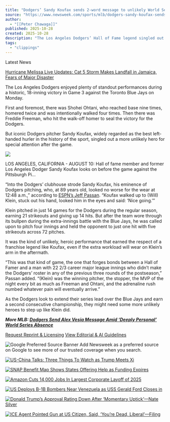 ```yaml
---
title: "Dodgers’ Sandy Koufax sends 2-word message to unlikely World Series Game 3 hero"
source: "https://www.newsweek.com/sports/mlb/dodgers-sandy-koufax-sends-2-word-message-to-unlikely-world-series-game-3-hero-10950869"
author:
  - "[[Peter Chawaga]]"
published: 2025-10-28
created: 2025-10-28
description: "The Los Angeles Dodgers’ Hall of Fame legend singled out a surprising player after an 18-inning win over the Toronto Blue Jays."
tags:
  - "clippings"
---
```

Latest News

[Hurricane Melissa Live Updates: Cat 5 Storm Makes Landfall in Jamaica, Fears of Major Disaster](https://www.newsweek.com/hurricane-melissa-jamaica-landfall-tuesday-live-updates-10951204)

The Los Angeles Dodgers enjoyed plenty of standout performances during a historic, 18-inning victory in Game 3 against the Toronto Blue Jays on Monday.

First and foremost, there was Shohei Ohtani, who reached base nine times, homered twice and was intentionally walked four times. Then there was Freddie Freeman, who hit the walk-off homer to seal the victory for the Dodgers.

But iconic Dodgers pitcher Sandy Koufax, widely regarded as the best left-handed hurler in the history of the sport, singled out a more unlikely hero for special attention after the game.

![](https://assets.newsweek.com/wp-content/uploads/2025/10/Sandy-Koufax.jpg?w=1600&quality=75&webp=1)

LOS ANGELES, CALIFORNIA - AUGUST 10: Hall of fame member and former Los Angeles Dodger Sandy Koufax looks on before the game against the Pittsburgh Pi...

“Into the Dodgers’ clubhouse strode Sandy Koufax, his eminence of Dodgers pitching, who, at 89 years old, looked no worse for the wear at 12:48 a.m.,” according to [ESPN’s Jeff Passan](https://www.espn.com/mlb/story/_/id/46753415/world-series-game-3-history-18-innings-los-angeles-dodgers-walkoff-freddie-freeman). “Koufax walked up to (Will) Klein, stuck out his hand, looked him in the eyes and said: ‘Nice going.’”

Klein pitched in just 14 games for the Dodgers during the regular season, earning 21 strikeouts and giving up 14 hits. But after the team wore through its bullpen during the extra-innings battle with the Blue Jays, he was called upon to pitch four innings and held the opponent to just one hit with five strikeouts across 72 pitches.

It was the kind of unlikely, heroic performance that earned the respect of a franchise legend like Koufax, even if the extra workload will wear on Klein’s arm in the aftermath.

“This was that kind of game, the one that forges bonds between a Hall of Famer and a man with 22 2/3 career major league innings who didn’t make the Dodgers’ roster in any of the previous three rounds of the postseason,” Passan added. “(Klein) was the winning pitcher, the stopper, the MVP of the night every bit as much as Freeman and Ohtani, and the adrenaline rush numbed whatever pain will eventually arrive.”

As the Dodgers look to extend their series lead over the Blue Jays and earn a second consecutive championship, they might need some more unlikely heroes to step up like Klein did.

***More MLB: [Dodgers Send Alex Vesia Message Amid ‘Deeply Personal’ World Series Absence](https://www.newsweek.com/sports/mlb/dodgers-send-alex-vesia-message-amid-deeply-personal-world-series-absence-10950724)***

[Request Reprint & Licensing](https://www.newsweek.com/contact) [View Editorial & AI Guidelines](https://www.newsweek.com/editorial-guidelines)

![Google Preferred Source Banner](https://www.newsweek.com/_next/image?url=%2Fnextassets%2Fimg%2Fgoogle-preferred-source-badge.png&w=640&q=75) Add Newsweek as a preferred source on Google to see more of our trusted coverage when you search.

[![US-China Talks: Three Things To Watch as Trump Meets Xi](https://assets.newsweek.com/wp-content/uploads/2025/10/AP17312448902545.jpg?w=1600&quality=75&webp=1)](https://www.newsweek.com/us-china-talks-three-things-watch-trump-meets-xi-10949236)

[![SNAP Benefit Map Shows States Offering Help as Funding Expires](https://assets.newsweek.com/wp-content/uploads/2025/10/Screenshot-2025-10-28-at-09.31.53.png?w=1600&quality=75&webp=1)](https://www.newsweek.com/snap-benefit-map-shows-states-offering-help-as-funding-expires-10949583)

[![Amazon Cuts 14,000 Jobs In Largest Corporate Layoff of 2025](https://assets.newsweek.com/wp-content/uploads/2025/10/GettyImages-2185247794.jpg?w=1600&quality=75&webp=1)](https://www.newsweek.com/amazon-cuts-14000-jobs-in-largest-corporate-layoff-of-2025-10950130)

[![US Deploys B-1B Bombers Near Venezuela as USS Gerald Ford Closes in](https://assets.newsweek.com/wp-content/uploads/2025/10/GettyImages-1453842702-1.jpg?w=1600&quality=75&webp=1)](https://www.newsweek.com/us-deploys-b1b-bombers-near-venezuela-uss-gerald-ford-10949952)

[![Donald Trump’s Approval Rating Down After ‘Momentary Uptick’—Nate Silver](https://assets.newsweek.com/wp-content/uploads/2025/10/AP25298667478235.jpg?w=1600&quality=75&webp=1)](https://www.newsweek.com/donald-trumps-approval-rating-down-after-uptick-nate-silver-10949594)

[![ICE Agent Pointed Gun at US Citizen, Said, ‘You’re Dead, Liberal’—Filing](https://assets.newsweek.com/wp-content/uploads/2025/10/AP25296638363880.jpg?w=1600&quality=75&webp=1)](https://www.newsweek.com/ice-agent-pointed-gun-at-us-citizen-said-youre-dead-liberal-filing-10949936)
